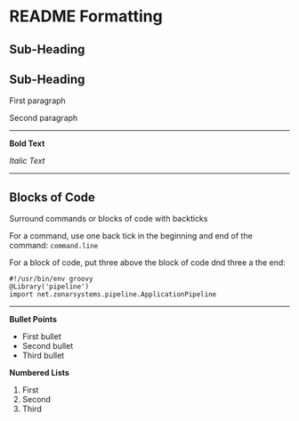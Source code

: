 # README Formatting

Sub-Heading
---

## Sub-Heading
First paragraph

Second paragraph

---

**Bold Text**

*Italic Text*

---

## Blocks of Code
Surround commands or blocks of code with backticks

For a command, use one back tick in the beginning and end of the command:
`command.line`

For a block of code, put three above the block of code dnd three a the end:
```
#!/usr/bin/env groovy
@Library('pipeline')
import net.zonarsystems.pipeline.ApplicationPipeline
```

---

**Bullet Points**  

  * First bullet
  * Second bullet
  * Third bullet
  
**Numbered Lists**

  1. First
  2. Second
  3. Third
